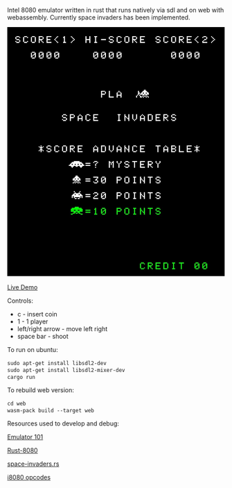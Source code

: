 Intel 8080 emulator written in rust that runs natively via sdl and on web with webassembly. Currently space invaders has been implemented.

![Screen Shot](/screenshot.jpeg?raw=true "Screenshot")

[Live Demo](https://jgautier.github.io/eightyeighty/web/index.html)

Controls:

* c - insert coin
* 1 - 1 player
* left/right arrow - move left right
* space bar - shoot


To run on ubuntu:

```
sudo apt-get install libsdl2-dev
sudo apt-get install libsdl2-mixer-dev
cargo run
```

To rebuild web version:
```
cd web
wasm-pack build --target web
```

Resources used to develop and debug:

[Emulator 101](http://emulator101.com/)

[Rust-8080](https://github.com/Tom-Goring/Rust-8080/)

[space-invaders.rs](https://github.com/cbeust/space-invade.rs)

[i8080 opcodes](https://www.pastraiser.com/cpu/i8080/i8080_opcodes.html)
